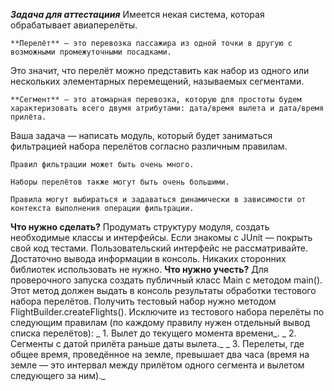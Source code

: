 _**Задача для аттестациия**_
Имеется некая система, которая обрабатывает авиаперелёты.

    **Перелёт** — это перевозка пассажира из одной точки в другую с возможными промежуточными посадками.

Это значит, что перелёт можно представить как набор из одного или нескольких элементарных перемещений, называемых сегментами.

    **Сегмент** — это атомарная перевозка, которую для простоты будем характеризовать всего двумя атрибутами: дата/время вылета и дата/время прилёта.

Ваша задача — написать модуль, который будет заниматься фильтрацией набора перелётов согласно различным правилам.

    Правил фильтрации может быть очень много.

    Наборы перелётов также могут быть очень большими.

    Правила могут выбираться и задаваться динамически в зависимости от контекста выполнения операции фильтрации.
**Что нужно сделать?**
Продумать структуру модуля, создать необходимые классы и интерфейсы. Если знакомы с JUnit — покрыть свой код тестами. 
Пользовательский интерфейс не рассматривайте. 
Достаточно вывода информации в консоль.
Никаких сторонних библиотек использовать не нужно.
**Что нужно учесть?**
 Для проверочного запуска создать публичный класс Main c методом main(). Этот метод должен выдать в консоль результаты обработки тестового набора перелётов. Получить тестовый набор нужно методом FlightBuilder.createFlights().
    Исключите из тестового набора перелёты по следующим правилам (по каждому правилу нужен отдельный вывод списка перелётов):
   _    1. Вылет до текущего момента времени_.
      _ 2. Сегменты с датой прилёта раньше даты вылета._
_       3. Перелеты, где общее время, проведённое на земле, превышает два часа (время на земле — это интервал между прилётом одного сегмента и вылетом следующего за ним)._
